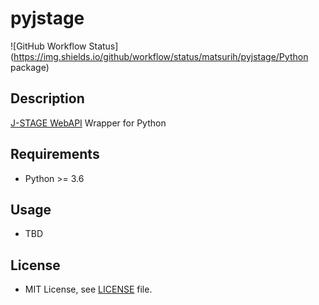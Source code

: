 # pyjstage
![GitHub Workflow Status](https://img.shields.io/github/workflow/status/matsurih/pyjstage/Python package)

## Description
[J-STAGE WebAPI](https://www.jstage.jst.go.jp/static/pages/OtherJstageServices/TAB2/-char/ja) Wrapper for Python

## Requirements
- Python >= 3.6

## Usage
- TBD

## License
- MIT License, see [LICENSE](https://github.com/matsurih/pyjstage/blob/master/LICENSE) file.
